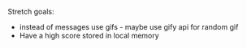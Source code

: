Stretch goals:
- instead of messages use gifs - maybe use gify api for random gif
- Have a high score stored in local memory